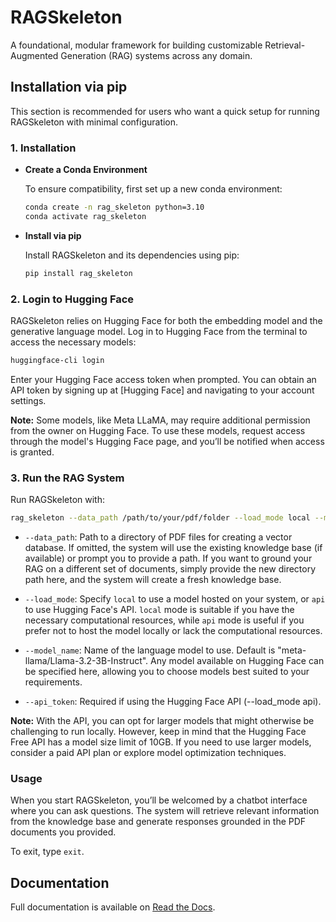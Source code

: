# RAGSkeleton

A foundational, modular framework for building customizable Retrieval-Augmented Generation (RAG) systems across any domain.

## Installation via pip

This section is recommended for users who want a quick setup for running RAGSkeleton with minimal configuration.

### 1. Installation

- **Create a Conda Environment**

   To ensure compatibility, first set up a new conda environment:

   ```bash
   conda create -n rag_skeleton python=3.10
   conda activate rag_skeleton
   ```

- **Install via pip**

   Install RAGSkeleton and its dependencies using pip:

   ```bash
   pip install rag_skeleton
   ```

### 2. Login to Hugging Face 

RAGSkeleton relies on Hugging Face for both the embedding model and the generative language model. Log in to Hugging Face from the terminal to access the necessary models:

```bash
huggingface-cli login
```

Enter your Hugging Face access token when prompted. You can obtain an API token by signing up at [Hugging Face] and navigating to your account settings.

**Note:** Some models, like Meta LLaMA, may require additional permission from the owner on Hugging Face. To use these models, request access through the model's Hugging Face page, and you’ll be notified when access is granted.

### 3. Run the RAG System

Run RAGSkeleton with:

```bash
rag_skeleton --data_path /path/to/your/pdf/folder --load_mode local --model_name "meta-llama/Llama-3.2-3B-Instruct"
```

- `--data_path`: Path to a directory of PDF files for creating a vector database. If omitted, the system will use the existing knowledge base (if available) or prompt you to provide a path. If you want to ground your RAG on a different set of documents, simply provide the new directory path here, and the system will create a fresh knowledge base.

- `--load_mode`: Specify `local` to use a model hosted on your system, or `api` to use Hugging Face's API. `local` mode is suitable if you have the necessary computational resources, while `api` mode is useful if you prefer not to host the model locally or lack the computational resources.

- `--model_name`: Name of the language model to use. Default is "meta-llama/Llama-3.2-3B-Instruct". Any model available on Hugging Face can be specified here, allowing you to choose models best suited to your requirements.

- `--api_token`: Required if using the Hugging Face API (--load_mode api).

**Note:** With the API, you can opt for larger models that might otherwise be challenging to run locally. However, keep in mind that the Hugging Face Free API has a model size limit of 10GB. If you need to use larger models, consider a paid API plan or explore model optimization techniques.

### Usage

When you start RAGSkeleton, you’ll be welcomed by a chatbot interface where you can ask questions. The system will retrieve relevant information from the knowledge base and generate responses grounded in the PDF documents you provided.

To exit, type `exit`.


## Documentation

Full documentation is available on [Read the Docs](https://ragskeleton.readthedocs.io/en/latest/).